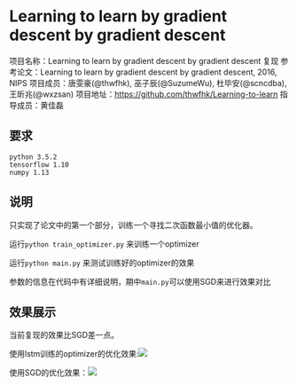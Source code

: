 # Learning to learn by gradient descent by gradient descent

项目名称：Learning to learn by gradient descent by gradient descent 复现
参考论文：Learning to learn by gradient descent by gradient descent, 2016, NIPS
项目成员：唐雯豪(@thwfhk), 巫子辰(@SuzumeWu), 杜毕安(@scncdba), 王昕兆(@wxzsan)
项目地址：https://github.com/thwfhk/Learning-to-learn
指导成员：黄佳磊

## 要求

```
python 3.5.2
tensorflow 1.10
numpy 1.13
```

## 说明

只实现了论文中的第一个部分，训练一个寻找二次函数最小值的优化器。

运行`python train_optimizer.py` 来训练一个optimizer

运行`python main.py` 来测试训练好的optimizer的效果

参数的信息在代码中有详细说明，期中`main.py`可以使用SGD来进行效果对比

## 效果展示

当前复现的效果比SGD差一点。

使用lstm训练的optimizer的优化效果:![](https://github.com/thwfhk/Learning-to-learn/blob/master/figure_lstm.png)

使用SGD的优化效果：![](https://github.com/thwfhk/Learning-to-learn/blob/master/figure_SGD.png)